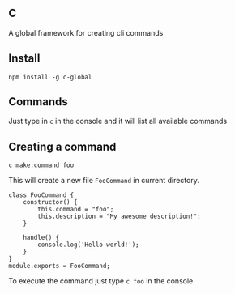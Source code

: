## C

A global framework for creating cli commands

## Install

    npm install -g c-global
    
## Commands

   Just type in `c` in the console and it will list all available commands

## Creating a command
    c make:command foo

This will create a new file `FooCommand` in current directory.

    class FooCommand {
	    constructor() {
	        this.command = "foo";
	        this.description = "My awesome description!";
	    }
	    
	    handle() {
		    console.log('Hello world!');
	    }
	}
	module.exports = FooCommand;

To execute the command just type `c foo` in the console.


